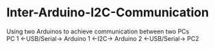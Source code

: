 # Inter-Arduino-I2C-Communication
Using two Arduinos to achieve communication between two PCs  
PC 1 <-USB/Serial-> Arduino 1 <-I2C-> Arduino 2 <-USB/Serial-> PC2
